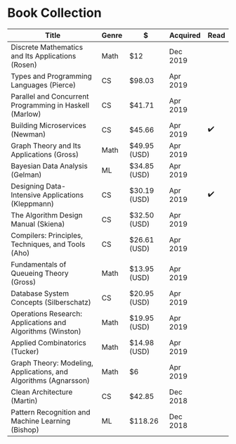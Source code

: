 # Book Collection

| Title                                                            | Genre | \$            | Acquired | Read |
| ---------------------------------------------------------------- | ----- | ------------- | -------- | ---- |
| Discrete Mathematics and Its Applications (Rosen)                | Math  | \$12          | Dec 2019 |
| Types and Programming Languages (Pierce)                         | CS    | \$98.03       | Apr 2019 |
| Parallel and Concurrent Programming in Haskell (Marlow)          | CS    | \$41.71       | Apr 2019 |
| Building Microservices (Newman)                                  | CS    | \$45.66       | Apr 2019 | ✔️   |
| Graph Theory and Its Applications (Gross)                        | Math  | \$49.95 (USD) | Apr 2019 |
| Bayesian Data Analysis (Gelman)                                  | ML    | \$34.85 (USD) | Apr 2019 |
| Designing Data-Intensive Applications (Kleppmann)                | CS    | \$30.19 (USD) | Apr 2019 | ✔️   |
| The Algorithm Design Manual (Skiena)                             | CS    | \$32.50 (USD) | Apr 2019 |
| Compilers: Principles, Techniques, and Tools (Aho)               | CS    | \$26.61 (USD) | Apr 2019 |
| Fundamentals of Queueing Theory (Gross)                          | Math  | \$13.95 (USD) | Apr 2019 |
| Database System Concepts (Silberschatz)                          | CS    | \$20.95 (USD) | Apr 2019 |
| Operations Research: Applications and Algorithms (Winston)       | Math  | \$19.95 (USD) | Apr 2019 |
| Applied Combinatorics (Tucker)                                   | Math  | \$14.98 (USD) | Apr 2019 |
| Graph Theory: Modeling, Applications, and Algorithms (Agnarsson) | Math  | \$6           | Apr 2019 |
| Clean Architecture (Martin)                                      | CS    | \$42.85       | Dec 2018 |
| Pattern Recognition and Machine Learning (Bishop)                | ML    | \$118.26      | Dec 2018 |
